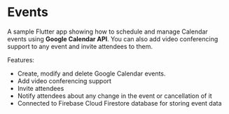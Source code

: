 # Events

A sample Flutter app showing how to schedule and manage Calendar events using **Google Calendar API**. You can also add video conferencing support to any event and invite attendees to them.

Features:

* Create, modify and delete Google Calendar events.
* Add video conferencing support
* Invite attendees
* Notify attendees about any change in the event or cancellation of it
* Connected to Firebase Cloud Firestore database for storing event data

